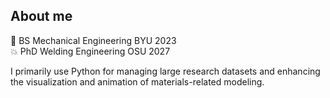 ## About me

🔩 BS Mechanical Engineering BYU 2023  
💥 PhD Welding Engineering OSU 2027

I primarily use Python for managing large research datasets and enhancing the visualization and animation of materials-related modeling.
